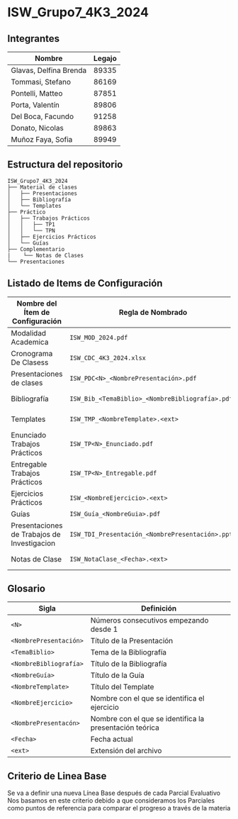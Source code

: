 # ISW_Grupo7_4K3_2024

## Integrantes 

| Nombre                   | Legajo               |
|------------------------- |----------------------|
| Glavas, Delfina Brenda   | 89335                |
| Tommasi, Stefano         | 86169                |
| Pontelli, Matteo         | 87851                |
| Porta, Valentín          | 89806                |
| Del Boca, Facundo        | 91258                |
| Donato, Nicolas          | 89863                |
| Muñoz Faya, Sofia        | 89949                |


## Estructura del repositorio
```
ISW_Grupo7_4K3_2024
├── Material de clases
│   ├── Presentaciones
│   ├── Bibliografía
│   └── Templates
├── Práctico
│   ├── Trabajos Prácticos
│   │   ├── TP1
│   │   └── TPN
│   ├── Ejercicios Prácticos
│   └── Guías
├── Complementario
|    └── Notas de Clases
└── Presentaciones

```
## Listado de Items de Configuración

| Nombre del Ítem de Configuración  | Regla de Nombrado                           | Ubicación Física                                                        |
|-----------------------------------|---------------------------------------------|--------------------------------------------------------------------------|
| Modalidad Academica          | `ISW_MOD_2024.pdf`             | /ISW_Grupo7_4K3_2024/                      |
| Cronograma De Clasess          | `ISW_CDC_4K3_2024.xlsx`             | /ISW_Grupo7_4K3_2024/                      |
| Presentaciones de clases          | `ISW_PDC<N>_<NombrePresentación>.pdf`             | /ISW_Grupo7_4K3_2024/Material De Clase/Presentaciones/                      |
| Bibliografía                      | `ISW_Bib_<TemaBiblio>_<NombreBibliografía>.pdf` | /ISW_Grupo7_4K3_2024/Material De Clase/Bibliografía/                     |
| Templates                         | `ISW_TMP_<NombreTemplate>.<ext>`              | /ISW_Grupo7_4K3_2024/Material De Clase/Templates/                           |
| Enunciado Trabajos Prácticos      | `ISW_TP<N>_Enunciado.pdf`                         | /ISW_Grupo7_4K3_2024/Práctico/Trabajos Prácticos/`TP<N>`/                   |
| Entregable Trabajos Prácticos     | `ISW_TP<N>_Entregable.pdf`                        | /ISW_Grupo7_4K3_2024/Práctico/Trabajos Prácticos/`TP<N>`/                   |
| Ejercicios Prácticos                   | `ISW_<NombreEjercicio>.<ext>`                      | /ISW_Grupo7_4K3_2024/Práctico/Ejercicios Prácticos/                            |
| Guías                             | `ISW_Guía_<NombreGuia>.pdf`                 | /ISW_Grupo7_4K3_2024/Práctico/Guías/                                      |
| Presentaciones de Trabajos de Investigacion                            | `ISW_TDI_Presentación_<NombrePresentación>.pptx`                 | /ISW_Grupo7_4K3_2024/Trabajos De Investigación/
| Notas de Clase                    | `ISW_NotaClase_<Fecha>.<ext>`                     | /ISW_Grupo7_4K3_2024/Complementario/Notas De Clase/                        |


## Glosario

| Sigla                  | Definición                           |
|------------------------|--------------------------------------|
| `<N>`                  | Números consecutivos empezando desde 1     |
| `<NombrePresentación>` | Título de la Presentación            |
| `<TemaBiblio>`         | Tema de la Bibliografía              |
| `<NombreBibliografía>` | Título de la Bibliografía       |
| `<NombreGuía>`    | Título de la Guía                    |
| `<NombreTemplate>`| Título del Template                  |
|`<NombreEjercicio>`| Nombre con el que se identifica el ejercicio|
|`<NombrePresentacón>`| Nombre con el que se identifica la presentación teórica|
| `<Fecha>`              | Fecha actual                         |
| `<ext>`                | Extensión del archivo                |
## Criterio de Linea Base

Se va a definir una nueva Línea Base después de cada Parcial Evaluativo
Nos basamos en este criterio debido a que consideramos los Parciales como puntos de referencia para comparar el progreso a través de la materia

